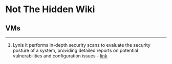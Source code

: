 # Not The Hidden Wiki

## VMs
-----

1. Lynis it performs in-depth security scans to evaluate the security posture of a system, providing detailed reports on potential vulnerabilities and configuration issues - [link](https://cisofy.com/lynis/)
